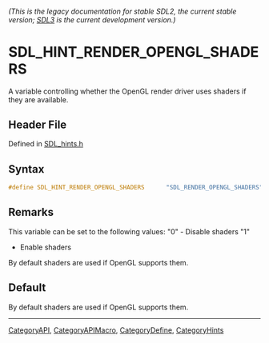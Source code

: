 ###### (This is the legacy documentation for stable SDL2, the current stable version; [SDL3](https://wiki.libsdl.org/SDL3/) is the current development version.)
# SDL_HINT_RENDER_OPENGL_SHADERS

A variable controlling whether the OpenGL render driver uses shaders if they are available.

## Header File

Defined in [SDL_hints.h](https://github.com/libsdl-org/SDL/blob/SDL2/include/SDL_hints.h)

## Syntax

```c
#define SDL_HINT_RENDER_OPENGL_SHADERS      "SDL_RENDER_OPENGL_SHADERS"
```

## Remarks

This variable can be set to the following values: "0" - Disable shaders "1"
- Enable shaders

By default shaders are used if OpenGL supports them.

## Default

By default shaders are used if OpenGL supports them.

----
[CategoryAPI](CategoryAPI), [CategoryAPIMacro](CategoryAPIMacro), [CategoryDefine](CategoryDefine), [CategoryHints](CategoryHints)


